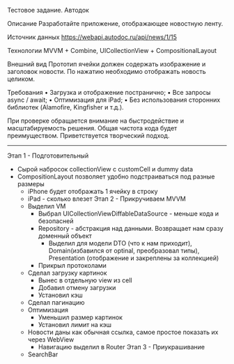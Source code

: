 Тестовое задание. Автодок

Описание
Разработайте приложение, отображающее новостную ленту.

Источник данных
https://webapi.autodoc.ru/api/news/1/15

Технологии
MVVM + Combine,
UICollectionView + CompositionalLayout

Внешний вид
Прототип ячейки должен содержать изображение и заголовок новости. По нажатию необходимо отображать новость целиком.

Требования
• Загрузка и отображение постранично;
• Все запросы async / await;
• Оптимизация для iPad;
• Без использования сторонних библиотек
(Alamofire, Kingfisher и т.д.).

При проверке обращается внимание на быстродействие и масштабируемость решения. 
Общая чистота кода будет преимуществом.
Приветствуется творческий подход.

--- 

Этап 1 - Подготовительный
 - Сырой набросок collectionView с customCell и dummy data
 - CompositionLayout позволяет удобно подстраиваться под разные размеры
    - iPhone будет отображать 1 ячейку в строку 
    - iPad - сколько влезет
Этап 2 - Прикручиваем MVVM
    - Выделил VM
        - Выбрал UICollectionViewDiffableDataSource - меньше кода и безопасней
        - Repository - абстракция над данными. Возвращает нам сразу доменный объект
            - Выделил для модели DTO (что к нам приходит), Domain(избавился от optinal, преобразовал типы), Presentation (отображение и закреплены за коллекцией)
        - Прикрыл протоколами
    - Сделал загрузку картинок
        - Вынес в отдельную view из cell
        - Добавил отмену загрузки
        - Установил кэш
    - Сделал пагинацию
    - Оптимизация
        - Уменьшил размер картинок
        - Установил лимит на кэш
    - Новости даны как обычная ссылка, самое простое показать их через WebView
        - Навигацию выделил в Router
Этап 3 - Приукрашивание 
    - SearchBar
